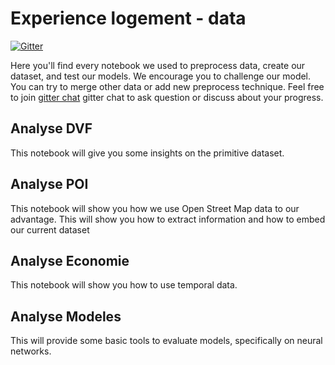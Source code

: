 # Experience logement - data

[![Gitter](https://badges.gitter.im/naoned_ia/naonedia.svg)](https://gitter.im/naonedia/community?utm_source=badge&utm_medium=badge&utm_campaign=pr-badge)

Here you'll find every notebook we used to preprocess data, create our dataset, and test our models.
We encourage you to challenge our model. You can try to merge other data or add new preprocess technique.
Feel free to join [gitter chat](https://gitter.im/naonedia/community) gitter chat to ask question or discuss about your progress.

## Analyse DVF

This notebook will give you some insights on the primitive dataset.

## Analyse POI

This notebook will show you how we use Open Street Map data to our advantage. This will show you how to extract information and how to embed our current dataset

## Analyse Economie

This notebook will show you how to use temporal data.

## Analyse Modeles

This will provide some basic tools to evaluate models, specifically on neural networks.
